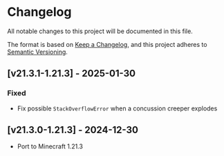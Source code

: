 # Changelog
All notable changes to this project will be documented in this file.

The format is based on [Keep a Changelog](https://keepachangelog.com/en/1.0.0/),
and this project adheres to [Semantic Versioning](https://semver.org/spec/v2.0.0.html).

## [v21.3.1-1.21.3] - 2025-01-30
### Fixed
- Fix possible `StackOverflowError` when a concussion creeper explodes

## [v21.3.0-1.21.3] - 2024-12-30
- Port to Minecraft 1.21.3
